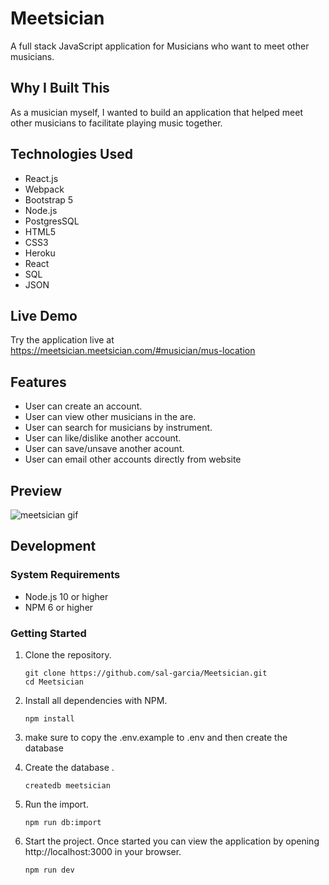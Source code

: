 # Meetsician

A full stack JavaScript application for Musicians who want to meet other musicians.

## Why I Built This

As a musician myself, I wanted to build an application that helped meet other musicians to facilitate playing music together.

## Technologies Used

- React.js
- Webpack
- Bootstrap 5
- Node.js
- PostgresSQL
- HTML5
- CSS3
- Heroku
- React
- SQL
- JSON

## Live Demo

Try the application live at https://meetsician.meetsician.com/#musician/mus-location

## Features

- User can create an account.
- User can view other musicians in the are.
- User can search for musicians by instrument.
- User can like/dislike another account.
- User can save/unsave another acount.
- User can email other accounts directly from website

## Preview
![meetsician gif](https://user-images.githubusercontent.com/51901536/205154378-20daf30c-e3c2-4b66-b4d3-d10744144f60.gif)


## Development

### System Requirements

- Node.js 10 or higher
- NPM 6 or higher

### Getting Started

1. Clone the repository.

    ```shell
    git clone https://github.com/sal-garcia/Meetsician.git
    cd Meetsician
    ```

1. Install all dependencies with NPM.

    ```shell
    npm install
    ```

1.  make sure to copy the .env.example to .env and then create the database


1. Create the database .

    ```shell
    createdb meetsician
    ```

1. Run the import.

    ```shell
    npm run db:import
    ```


1. Start the project. Once started you can view the application by opening http://localhost:3000 in your browser.

    ```shell
    npm run dev
    ```
